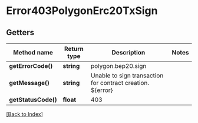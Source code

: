 # Error403PolygonErc20TxSign

## Getters

Method name | Return type | Description | Notes
------------ | ------------- | ------------- | -------------
**getErrorCode()** | **string** | polygon.bep20.sign |
**getMessage()** | **string** | Unable to sign transaction for contract creation. ${error} |
**getStatusCode()** | **float** | 403 |

[[Back to Index]](../index.md)
